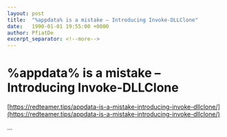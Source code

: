 ```yaml
---
layout: post
title:  "%appdata% is a mistake – Introducing Invoke-DLLClone"
date:   1990-01-01 19:55:00 +0000
author: PfiatDe
excerpt_separator: <!--more-->
---
```


# %appdata% is a mistake – Introducing Invoke-DLLClone
[https://redteamer.tips/appdata-is-a-mistake-introducing-invoke-dllclone/](https://redteamer.tips/appdata-is-a-mistake-introducing-invoke-dllclone/)

...
<!--more-->

